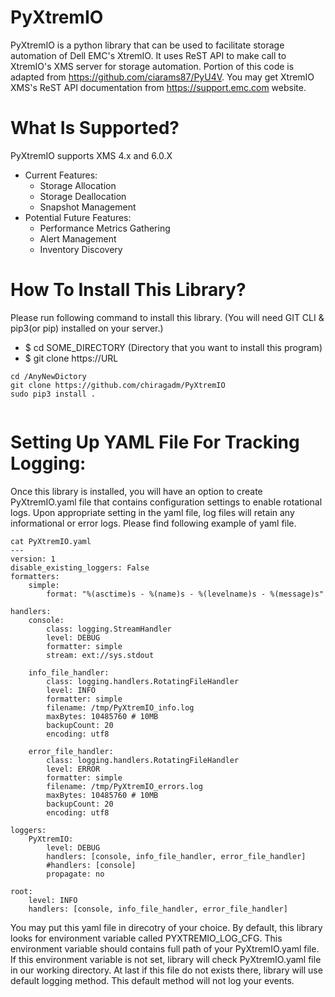 # PyXtremIO
PyXtremIO is a python library that can be used to facilitate storage automation of Dell EMC's XtremIO. It uses ReST API to make call to XtremIO's XMS server for storage automation. Portion of this code is adapted from https://github.com/ciarams87/PyU4V. You may get XtremIO XMS's ReST API documentation from https://support.emc.com website.  

# What Is Supported?
PyXtremIO supports XMS 4.x and 6.0.X
* Current Features:
  * Storage Allocation
  * Storage Deallocation
  * Snapshot Management
* Potential Future Features:
  * Performance Metrics Gathering
  * Alert Management
  * Inventory Discovery

 
# How To Install This Library?
  Please run following command to install this library. (You will need GIT CLI & pip3(or pip) installed on your server.)
  * $ cd SOME_DIRECTORY (Directory that you want to install this program)
  * $ git clone https://URL
  ```
  cd /AnyNewDictory
  git clone https://github.com/chiragadm/PyXtremIO
  sudo pip3 install .
    
  ```

  # Setting Up YAML File For Tracking Logging:
  Once this library is installed, you will have an option to create PyXtremIO.yaml file that contains configuration settings to enable rotational logs. Upon appropriate setting in the yaml file, log files will retain any informational or error logs.
  Please find following example of yaml file.
  ```
  cat PyXtremIO.yaml
  ---
  version: 1
  disable_existing_loggers: False
  formatters:
      simple:
          format: "%(asctime)s - %(name)s - %(levelname)s - %(message)s"
  
  handlers:
      console:
          class: logging.StreamHandler
          level: DEBUG
          formatter: simple
          stream: ext://sys.stdout
  
      info_file_handler:
          class: logging.handlers.RotatingFileHandler
          level: INFO
          formatter: simple
          filename: /tmp/PyXtremIO_info.log
          maxBytes: 10485760 # 10MB
          backupCount: 20
          encoding: utf8
  
      error_file_handler:
          class: logging.handlers.RotatingFileHandler
          level: ERROR
          formatter: simple
          filename: /tmp/PyXtremIO_errors.log
          maxBytes: 10485760 # 10MB
          backupCount: 20
          encoding: utf8
  
  loggers:
      PyXtremIO:
          level: DEBUG
          handlers: [console, info_file_handler, error_file_handler]
          #handlers: [console]
          propagate: no
  
  root:
      level: INFO
      handlers: [console, info_file_handler, error_file_handler]  
  ```
  
  You may put this yaml file in direcotry of your choice. By default, this library looks for environment variable called PYXTREMIO_LOG_CFG. 
  This environment variable should contains full path of your PyXtremIO.yaml file. If this environment variable is not set, library will check
  PyXtremIO.yaml file in our working directory. At last if this file do not exists there, library will use default logging method. This default 
  method will not log your events.  
  
  